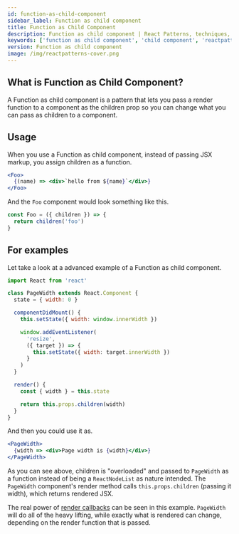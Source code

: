 ```yaml
---
id: function-as-child-component
sidebar_label: Function as child component
title: Function as Child Component
description: Function as child component | React Patterns, techniques, tips and tricks in development for Ract developer.
keywords: ['function as child component', 'child component', 'reactpatterns', 'react patterns', 'reactjspatterns', 'reactjs patterns', 'react', 'reactjs', 'react techniques', 'react tips and tricks']
version: Function as child component
image: /img/reactpatterns-cover.png
---
```


## What is Function as Child Component?

A Function as child component is a pattern that lets you pass a render function to a component as the children prop so you can change what you can pass as children to a component.

## Usage

When you use a Function as child component, instead of passing JSX markup, you assign children as a function.

```jsx
<Foo>
  {(name) => <div>`hello from ${name}`</div>}
</Foo>
```

And the `Foo` component would look something like this.

```jsx
const Foo = ({ children }) => {
  return children('foo')
}
```

## For examples

Let take a look at a advanced example of a Function as child component.

```jsx
import React from 'react'

class PageWidth extends React.Component {
  state = { width: 0 }

  componentDidMount() {
    this.setState({ width: window.innerWidth })

    window.addEventListener(
      'resize',
      ({ target }) => {
        this.setState({ width: target.innerWidth })
      }
    )
  }

  render() {
    const { width } = this.state

    return this.props.children(width)
  }
}
```

And then you could use it as.

```jsx
<PageWidth>
  {width => <div>Page width is {width}</div>}
</PageWidth>
```

As you can see above, children is "overloaded" and passed to `PageWidth` as a function instead of being a `ReactNodeList` as nature intended. The `PageWidth` component's render method calls `this.props.children` (passing it width), which returns rendered JSX.

The real power of [render callbacks](render-callback.md) can be seen in this example. `PageWidth` will do all of the heavy lifting, while exactly what is rendered can change, depending on the render function that is passed.
